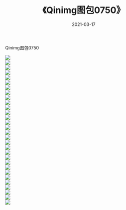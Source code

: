 ﻿---
layout: post
title:  《Qinimg图包0750》
date:   2021-03-17
img: http://imgx.orgx.ga/Qinimg图包/Qinimg图包0750/000.jpg
categories: [美女, 清纯, 唯美]
---

Qinimg图包0750

 ![](http://imgx.orgx.ga/Qinimg图包/Qinimg图包0750/001.jpg) <br>![](http://imgx.orgx.ga/Qinimg图包/Qinimg图包0750/002.jpg) <br>![](http://imgx.orgx.ga/Qinimg图包/Qinimg图包0750/003.jpg) <br>![](http://imgx.orgx.ga/Qinimg图包/Qinimg图包0750/004.jpg) <br>![](http://imgx.orgx.ga/Qinimg图包/Qinimg图包0750/005.jpg) <br>![](http://imgx.orgx.ga/Qinimg图包/Qinimg图包0750/006.jpg) <br>![](http://imgx.orgx.ga/Qinimg图包/Qinimg图包0750/007.jpg) <br>![](http://imgx.orgx.ga/Qinimg图包/Qinimg图包0750/008.jpg) <br>![](http://imgx.orgx.ga/Qinimg图包/Qinimg图包0750/009.jpg) <br>![](http://imgx.orgx.ga/Qinimg图包/Qinimg图包0750/010.jpg) <br>![](http://imgx.orgx.ga/Qinimg图包/Qinimg图包0750/011.jpg) <br>![](http://imgx.orgx.ga/Qinimg图包/Qinimg图包0750/012.jpg) <br>![](http://imgx.orgx.ga/Qinimg图包/Qinimg图包0750/013.jpg) <br>![](http://imgx.orgx.ga/Qinimg图包/Qinimg图包0750/014.jpg) <br>![](http://imgx.orgx.ga/Qinimg图包/Qinimg图包0750/015.jpg) <br>![](http://imgx.orgx.ga/Qinimg图包/Qinimg图包0750/016.jpg) <br>![](http://imgx.orgx.ga/Qinimg图包/Qinimg图包0750/017.jpg) <br>![](http://imgx.orgx.ga/Qinimg图包/Qinimg图包0750/018.jpg) <br>![](http://imgx.orgx.ga/Qinimg图包/Qinimg图包0750/019.jpg) <br>![](http://imgx.orgx.ga/Qinimg图包/Qinimg图包0750/020.jpg) <br>![](http://imgx.orgx.ga/Qinimg图包/Qinimg图包0750/021.jpg) <br>![](http://imgx.orgx.ga/Qinimg图包/Qinimg图包0750/022.jpg) <br>![](http://imgx.orgx.ga/Qinimg图包/Qinimg图包0750/023.jpg) <br>![](http://imgx.orgx.ga/Qinimg图包/Qinimg图包0750/024.jpg) <br>![](http://imgx.orgx.ga/Qinimg图包/Qinimg图包0750/025.jpg) <br>![](http://imgx.orgx.ga/Qinimg图包/Qinimg图包0750/026.jpg) <br>![](http://imgx.orgx.ga/Qinimg图包/Qinimg图包0750/027.jpg) <br>![](http://imgx.orgx.ga/Qinimg图包/Qinimg图包0750/028.jpg) <br>![](http://imgx.orgx.ga/Qinimg图包/Qinimg图包0750/029.jpg) <br>![](http://imgx.orgx.ga/Qinimg图包/Qinimg图包0750/030.jpg) <br>
